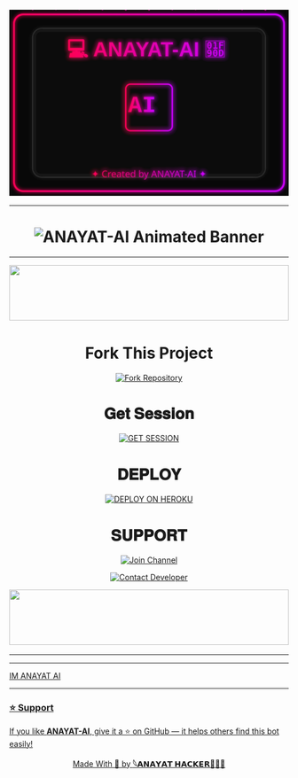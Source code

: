 [![ANAYAT-AI](https://raw.githubusercontent.com/ANAYAT-AI/ANAYAT-AI/main/ANAYAT-AI/anayat.svg)](https://whatsapp.com/channel/0029VbAm8LqL2ATpxklIct2g)

___

<h1 align="center">
  <img src="https://readme-typing-svg.herokuapp.com?font=Orbitron&size=45&duration=4000&pause=1000&color=FF00FF&center=true&vCenter=true&repeat=true&width=1000&height=100&lines=⚡+ANAYAT-AI+Powerful+Bot+⚡;Next+Gen+WhatsApp+AI+Bot;Fast+%7C+Secure+%7C+Multi-Device;Deploy+Now+and+Rule+🚀" alt="ANAYAT-AI Animated Banner" />
</h1>

___

<p align='center'>
    </p>
<img src="https://i.imgur.com/dBaSKWF.gif" height="100" width="100%">


  
<h1 align="center">Fork This Project</h1>

<p align="center">
  <a href="https://github.com/ANAYAT/ANAYAT-AI/fork">
    <img src="./ANAYAT-AI/fork-btn.svg" alt="Fork Repository"/>
  </a>
</p>


<h1 align="center"> 𝐆𝐞𝐭 𝐒𝐞𝐬𝐬𝐢𝐨𝐧 </h1>

<p align="center">
  <a href="https://anayat-hacker-iit3.onrender.com/">
    <img src="./ANAYAT-AI/get-session-btn.svg" alt="GET SESSION" width="260"/>
  </a>
</p>

<h1 align="center"> 𝐃𝐄𝐏𝐋𝐎𝐘 </h1>

<p align="center">
  <a href="https://dashboard.heroku.com/new?template=https://github.com/ANAYAT-AI/ANAYAT-AI/tree/main">
    <img src="./ANAYAT-AI/deploy-btn.svg" alt="DEPLOY ON HEROKU" width="260"/>
  </a>
</p>




<h1 align="center"> 𝐒𝐔𝐏𝐏𝐎𝐑𝐓 </h1>


<p align="center">
  <a href="https://whatsapp.com/channel/0029VbAm8LqL2ATpxklIct2g">
    <img src="./ANAYAT-AI/join-channel-btn.svg" alt="Join Channel"/>
  </a>
</p>


<p align="center">
  <a href="https://api.whatsapp.com/send?phone=923452401207">
    <img src="./ANAYAT-AI/contact-developer-btn.svg" alt="Contact Developer"/>
  </a>
</p>

<p align='center'>
    </p>
<img src="https://i.imgur.com/dBaSKWF.gif" height="100" width="100%">

___

<p align="center">
  <a href="https://dashboard.heroku.com/new?template=https://github.com/ANAYAT-AI/ANAYAT-AI">


___


IM ANAYAT AI 

___

### ⭐ Support
If you like **ANAYAT-AI**, give it a ⭐ on GitHub — it helps others find this bot easily!

<p align="center">Made With 🤍 by <b>𓆩𝗔𝗡𝗔𝗬𝗔𝗧 𝗛𝗔𝗖𝗞𝗘𝗥🐍🍷🌹</b></p>
